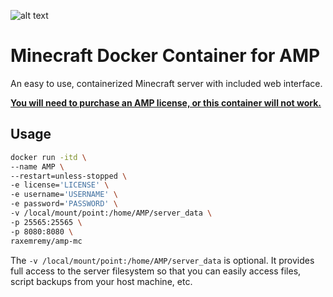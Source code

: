 ![alt text](http://sc25.servercraft.co:5293/Images/LogoColor.png "amp_logo")
# Minecraft Docker Container for AMP
An easy to use, containerized Minecraft server with included web interface.

**[You will need to purchase an AMP license, or this container will not work.](https://cubecoders.com/AMP "You will need to purchase an AMP license, or this container will not work.")**

## Usage
```bash
docker run -itd \
--name AMP \
--restart=unless-stopped \
-e license='LICENSE' \
-e username='USERNAME' \
-e password='PASSWORD' \
-v /local/mount/point:/home/AMP/server_data \
-p 25565:25565 \
-p 8080:8080 \
raxemremy/amp-mc
```
The `-v /local/mount/point:/home/AMP/server_data` is optional. It provides full access to the server filesystem so that you can easily access files, script backups from your host machine, etc.
